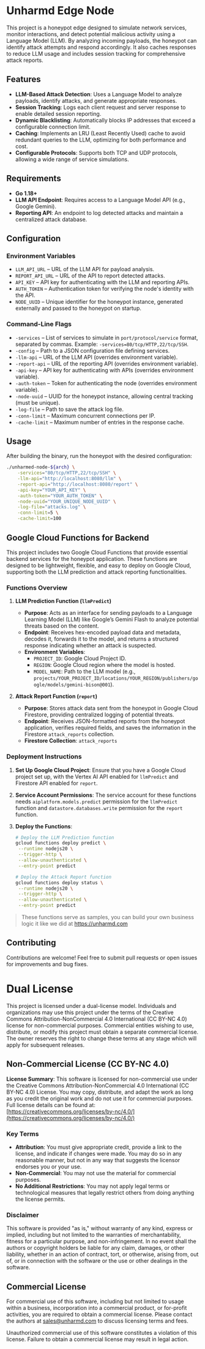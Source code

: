 # Unharmd Edge Node

This project is a honeypot edge designed to simulate network services, monitor interactions, and detect potential malicious activity using a Language Model (LLM). By analyzing incoming payloads, the honeypot can identify attack attempts and respond accordingly. It also caches responses to reduce LLM usage and includes session tracking for comprehensive attack reports.

## Features

- **LLM-Based Attack Detection**: Uses a Language Model to analyze payloads, identify attacks, and generate appropriate responses.
- **Session Tracking**: Logs each client request and server response to enable detailed session reporting.
- **Dynamic Blacklisting**: Automatically blocks IP addresses that exceed a configurable connection limit.
- **Caching**: Implements an LRU (Least Recently Used) cache to avoid redundant queries to the LLM, optimizing for both performance and cost.
- **Configurable Protocols**: Supports both TCP and UDP protocols, allowing a wide range of service simulations.

## Requirements

- **Go 1.18+**
- **LLM API Endpoint**: Requires access to a Language Model API (e.g., Google Gemini).
- **Reporting API**: An endpoint to log detected attacks and maintain a centralized attack database.

## Configuration

### Environment Variables

- `LLM_API_URL` – URL of the LLM API for payload analysis.
- `REPORT_API_URL` – URL of the API to report detected attacks.
- `API_KEY` – API key for authenticating with the LLM and reporting APIs.
- `AUTH_TOKEN` – Authentication token for verifying the node's identity with the API.
- `NODE_UUID` – Unique identifier for the honeypot instance, generated externally and passed to the honeypot on startup.

### Command-Line Flags

- `-services` – List of services to simulate in `port/protocol/service` format, separated by commas. Example: `-services=80/tcp/HTTP,22/tcp/SSH`.
- `-config` – Path to a JSON configuration file defining services.
- `-llm-api` – URL of the LLM API (overrides environment variable).
- `-report-api` – URL of the reporting API (overrides environment variable).
- `-api-key` – API key for authenticating with APIs (overrides environment variable).
- `-auth-token` – Token for authenticating the node (overrides environment variable).
- `-node-uuid` – UUID for the honeypot instance, allowing central tracking (must be unique).
- `-log-file` – Path to save the attack log file.
- `-conn-limit` – Maximum concurrent connections per IP.
- `-cache-limit` – Maximum number of entries in the response cache.

## Usage

After building the binary, run the honeypot with the desired configuration:

```bash
./unharmed-node-${arch} \
    -services="80/tcp/HTTP,22/tcp/SSH" \
    -llm-api="http://localhost:8080/llm" \
    -report-api="http://localhost:8080/report" \
    -api-key="YOUR_API_KEY" \
    -auth-token="YOUR_AUTH_TOKEN" \
    -node-uuid="YOUR_UNIQUE_NODE_UUID" \
    -log-file="attacks.log" \
    -conn-limit=5 \
    -cache-limit=100
```

## Google Cloud Functions for Backend

This project includes two Google Cloud Functions that provide essential backend services for the honeypot application. These functions are designed to be lightweight, flexible, and easy to deploy on Google Cloud, supporting both the LLM prediction and attack reporting functionalities.

### Functions Overview

1. **LLM Prediction Function (`llmPredict`)**

   - **Purpose**: Acts as an interface for sending payloads to a Language Learning Model (LLM) like Google’s Gemini Flash to analyze potential threats based on the content.
   - **Endpoint**: Receives hex-encoded payload data and metadata, decodes it, forwards it to the model, and returns a structured response indicating whether an attack is suspected.
   - **Environment Variables**:
     - `PROJECT_ID`: Google Cloud Project ID.
     - `REGION`: Google Cloud region where the model is hosted.
     - `MODEL_NAME`: Path to the LLM model (e.g., `projects/YOUR_PROJECT_ID/locations/YOUR_REGION/publishers/google/models/gemini-bison@001`).

2. **Attack Report Function (`report`)**
   - **Purpose**: Stores attack data sent from the honeypot in Google Cloud Firestore, providing centralized logging of potential threats.
   - **Endpoint**: Receives JSON-formatted reports from the honeypot application, verifies required fields, and saves the information in the Firestore `attack_reports` collection.
   - **Firestore Collection**: `attack_reports`

### Deployment Instructions

1. **Set Up Google Cloud Project**: Ensure that you have a Google Cloud project set up, with the Vertex AI API enabled for `llmPredict` and Firestore API enabled for `report`.
2. **Service Account Permissions**: The service account for these functions needs `aiplatform.models.predict` permission for the `llmPredict` function and `datastore.databases.write` permission for the `report` function.
3. **Deploy the Functions**:

   ```bash
   # Deploy the LLM Prediction function
   gcloud functions deploy predict \
    --runtime nodejs20 \
    --trigger-http \
    --allow-unauthenticated \
    --entry-point predict

   # Deploy the Attack Report function
   gcloud functions deploy status \
    --runtime nodejs20 \
    --trigger-http \
    --allow-unauthenticated \
    --entry-point predict
   ```

> These functions serve as samples, you can build your own business logic it like we did at https://unharmd.com

## Contributing

Contributions are welcome! Feel free to submit pull requests or open issues for improvements and bug fixes.

# Dual License

This project is licensed under a dual-license model. Individuals and organizations may use this project under the terms of the Creative Commons Attribution-NonCommercial 4.0 International (CC BY-NC 4.0) license for non-commercial purposes. Commercial entities wishing to use, distribute, or modify this project must obtain a separate commercial license. The owner reserves the right to change these terms at any stage which will apply for subsequent releases.

## Non-Commercial License (CC BY-NC 4.0)

**License Summary**: This software is licensed for non-commercial use under the Creative Commons Attribution-NonCommercial 4.0 International (CC BY-NC 4.0) License. You may copy, distribute, and adapt the work as long as you credit the original work and do not use it for commercial purposes. Full license details can be found at:
[https://creativecommons.org/licenses/by-nc/4.0/](https://creativecommons.org/licenses/by-nc/4.0/)

### Key Terms

- **Attribution**: You must give appropriate credit, provide a link to the license, and indicate if changes were made. You may do so in any reasonable manner, but not in any way that suggests the licensor endorses you or your use.
- **Non-Commercial**: You may not use the material for commercial purposes.
- **No Additional Restrictions**: You may not apply legal terms or technological measures that legally restrict others from doing anything the license permits.

### Disclaimer

This software is provided "as is," without warranty of any kind, express or implied, including but not limited to the warranties of merchantability, fitness for a particular purpose, and non-infringement. In no event shall the authors or copyright holders be liable for any claim, damages, or other liability, whether in an action of contract, tort, or otherwise, arising from, out of, or in connection with the software or the use or other dealings in the software.

## Commercial License

For commercial use of this software, including but not limited to usage within a business, incorporation into a commercial product, or for-profit activities, you are required to obtain a commercial license. Please contact the authors at sales@unharmd.com to discuss licensing terms and fees.

Unauthorized commercial use of this software constitutes a violation of this license. Failure to obtain a commercial license may result in legal action.

